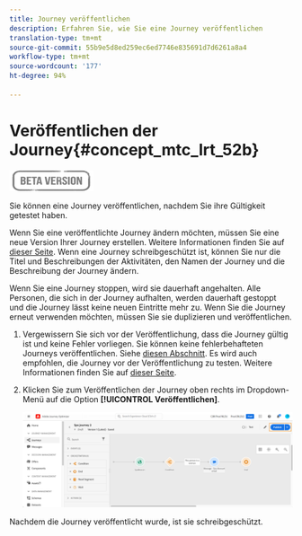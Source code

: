 ```yaml
---
title: Journey veröffentlichen
description: Erfahren Sie, wie Sie eine Journey veröffentlichen
translation-type: tm+mt
source-git-commit: 55b9e5d8ed259ec6ed7746e835691d7d6261a8a4
workflow-type: tm+mt
source-wordcount: '177'
ht-degree: 94%

---
```


# Veröffentlichen der Journey{#concept_mtc_lrt_52b}

![](../assets/do-not-localize/badge.png)

Sie können eine Journey veröffentlichen, nachdem Sie ihre Gültigkeit getestet haben.

Wenn Sie eine veröffentlichte Journey ändern möchten, müssen Sie eine neue Version Ihrer Journey erstellen. Weitere Informationen finden Sie auf [dieser Seite](../building-journeys/journey-versions.md). Wenn eine Journey schreibgeschützt ist, können Sie nur die Titel und Beschreibungen der Aktivitäten, den Namen der Journey und die Beschreibung der Journey ändern.

Wenn Sie eine Journey stoppen, wird sie dauerhaft angehalten. Alle Personen, die sich in der Journey aufhalten, werden dauerhaft gestoppt und die Journey lässt keine neuen Eintritte mehr zu. Wenn Sie die Journey erneut verwenden möchten, müssen Sie sie duplizieren und veröffentlichen.

1. Vergewissern Sie sich vor der Veröffentlichung, dass die Journey gültig ist und keine Fehler vorliegen. Sie können keine fehlerbehafteten Journeys veröffentlichen. Siehe [diesen Abschnitt](../building-journeys/troubleshooting.md#section_h3q_kqk_fhb). Es wird auch empfohlen, die Journey vor der Veröffentlichung zu testen. Weitere Informationen finden Sie auf [dieser Seite](../building-journeys/testing-the-journey.md).
1. Klicken Sie zum Veröffentlichen der Journey oben rechts im Dropdown-Menü auf die Option **[!UICONTROL Veröffentlichen]**.

   ![](../assets/journeyuc1_18.png)

Nachdem die Journey veröffentlicht wurde, ist sie schreibgeschützt.

